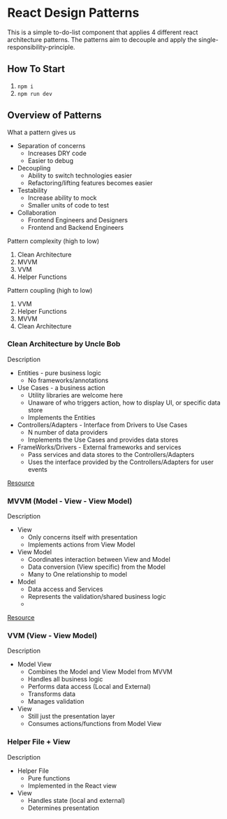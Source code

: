 # React Design Patterns

This is a simple to-do-list component that applies 4 different react architecture patterns. The patterns aim to decouple and apply the single-responsibility-principle.

## How To Start
1.  `npm i`
2.  `npm run dev`

## Overview of Patterns

What a pattern gives us
- Separation of concerns
  - Increases DRY code
  - Easier to debug 
- Decoupling
  - Ability to switch technologies easier
  - Refactoring/lifting features becomes easier
- Testability
  - Increase ability to mock 
  - Smaller units of code to test
- Collaboration
  - Frontend Engineers and Designers
  - Frontend and Backend Engineers

Pattern complexity (high to low)
1. Clean Architecture
2. MVVM
3. VVM
4. Helper Functions

Pattern coupling (high to low)
1. VVM
2. Helper Functions
3. MVVM
4. Clean Architecture
### Clean Architecture by Uncle Bob

Description 

- Entities - pure business logic 
  - No frameworks/annotations
- Use Cases - a business action
  - Utility libraries are welcome here
  - Unaware of who triggers action, how to display UI, or specific data store
  - Implements the Entities
- Controllers/Adapters - Interface from Drivers to Use Cases
  - N number of data providers
  - Implements the Use Cases and provides data stores
- FrameWorks/Drivers - External frameworks and services
  - Pass services and data stores to the Controllers/Adapters
  - Uses the interface provided by the Controllers/Adapters for user events


[Resource](https://www.freecodecamp.org/news/a-quick-introduction-to-clean-architecture-990c014448d2/)
### MVVM (Model - View - View Model)

Description

- View
  - Only concerns itself with presentation
  - Implements actions from View Model
- View Model
  - Coordinates interaction between View and Model
  - Data conversion  (View specific) from the Model 
  - Many to One relationship to model 
- Model
  - Data access and Services
  - Represents the validation/shared business logic
  - 
[Resource](https://docs.microsoft.com/en-us/xamarin/xamarin-forms/enterprise-application-patterns/mvvm)

### VVM (View - View Model)

Description

- Model View
  - Combines the Model and View Model from MVVM
  - Handles all business logic
  - Performs data access (Local and External)
  - Transforms data
  - Manages validation
- View
  - Still just the presentation layer
  - Consumes actions/functions from Model View

### Helper File + View

Description

- Helper File
  - Pure functions 
  - Implemented in the React view
- View
  - Handles state (local and external)
  - Determines presentation
